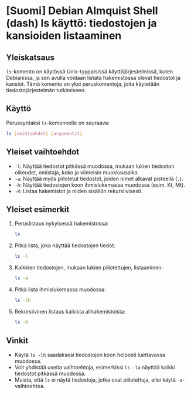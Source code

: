 # [Suomi] Debian Almquist Shell (dash) ls käyttö: tiedostojen ja kansioiden listaaminen

## Yleiskatsaus
`ls`-komento on käytössä Unix-tyyppisissä käyttöjärjestelmissä, kuten Debianissa, ja sen avulla voidaan listata hakemistossa olevat tiedostot ja kansiot. Tämä komento on yksi peruskomentoja, joita käytetään tiedostojärjestelmän tutkimiseen.

## Käyttö
Perussyntaksi `ls`-komennolle on seuraava:

```bash
ls [vaihtoehdot] [argumentit]
```

## Yleiset vaihtoehdot
- `-l`: Näyttää tiedostot pitkässä muodossa, mukaan lukien tiedoston oikeudet, omistaja, koko ja viimeisin muokkausaika.
- `-a`: Näyttää myös piilotetut tiedostot, joiden nimet alkavat pisteellä (`.`).
- `-h`: Näyttää tiedostojen koon ihmislukemassa muodossa (esim. Kt, Mt).
- `-R`: Listaa hakemistot ja niiden sisällön rekursiivisesti.

## Yleiset esimerkit
1. Peruslistaus nykyisessä hakemistossa:
   ```bash
   ls
   ```

2. Pitkä lista, joka näyttää tiedostojen tiedot:
   ```bash
   ls -l
   ```

3. Kaikkien tiedostojen, mukaan lukien piilotettujen, listaaminen:
   ```bash
   ls -a
   ```

4. Pitkä lista ihmislukemassa muodossa:
   ```bash
   ls -lh
   ```

5. Rekursiivinen listaus kaikista alihakemistoista:
   ```bash
   ls -R
   ```

## Vinkit
- Käytä `ls -lh` saadaksesi tiedostojen koon helposti luettavassa muodossa.
- Voit yhdistää useita vaihtoehtoja, esimerkiksi `ls -la` näyttää kaikki tiedostot pitkässä muodossa.
- Muista, että `ls` ei näytä tiedostoja, jotka ovat piilotettuja, ellei käytä `-a`-vaihtoehtoa.